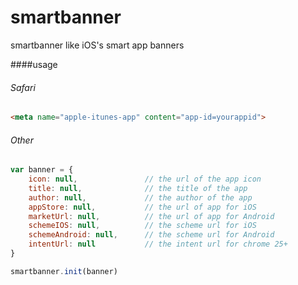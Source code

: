 smartbanner
===========

smartbanner like iOS's smart app banners 


####usage

###### Safari

```html
<meta name="apple-itunes-app" content="app-id=yourappid">
```

###### Other
```js
var banner = {
    icon: null,               // the url of the app icon
    title: null,              // the title of the app
    author: null,             // the author of the app
    appStore: null,           // the url of app for iOS
    marketUrl: null,          // the url of app for Android
    schemeIOS: null,          // the scheme url for iOS
    schemeAndroid: null,      // the scheme url for Android
    intentUrl: null           // the intent url for chrome 25+
}
```

```js
smartbanner.init(banner)
```

